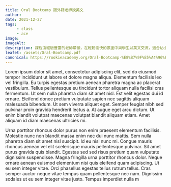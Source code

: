 ```yaml
---
title: Oral Bootcamp 跟外籍老師說英文
author:
date: 2021-12-27
tags: 
     - class
     - ace
image:
imageAlt:
description: 課程由經驗豐富的老師帶領，在輕鬆愉快的氛圍中與學生以英文交流，適合幼小學生加入。還提供一對一的私人課程。授課方式為現場授課、上門授課和在線授課。
leafet: /assets/Oral-Bootcamp.pdf
canonical: https://rookieacademy.org/Oral-Bootcamp-%E8%B7%9F%E5%A4%96%E7%B1%8D%E8%80%81%E5%B8%AB%E8%AA%AA%E8%8B%B1%E6%96%87/
---
```



Lorem ipsum dolor sit amet, consectetur adipiscing elit, sed do eiusmod tempor incididunt ut labore et dolore magna aliqua. Elementum facilisis leo vel fringilla. Eu turpis egestas pretium aenean pharetra magna ac placerat vestibulum. Tellus pellentesque eu tincidunt tortor aliquam nulla facilisi cras fermentum. Ut sem nulla pharetra diam sit amet nisl. Est velit egestas dui id ornare. Eleifend donec pretium vulputate sapien nec sagittis aliquam malesuada bibendum. Ut sem viverra aliquet eget. Semper feugiat nibh sed pulvinar proin gravida hendrerit lectus a. At augue eget arcu dictum. Ut enim blandit volutpat maecenas volutpat blandit aliquam etiam. Amet aliquam id diam maecenas ultricies mi.

Urna porttitor rhoncus dolor purus non enim praesent elementum facilisis. Molestie nunc non blandit massa enim nec dui nunc mattis. Sem nulla pharetra diam sit amet nisl suscipit. Id eu nisl nunc mi. Congue mauris rhoncus aenean vel elit scelerisque mauris pellentesque pulvinar. Sit amet purus gravida quis blandit. Egestas sed sed risus pretium quam vulputate dignissim suspendisse. Magna fringilla urna porttitor rhoncus dolor. Neque ornare aenean euismod elementum nisi quis eleifend quam adipiscing. Ut eu sem integer vitae. Orci phasellus egestas tellus rutrum tellus. Cras semper auctor neque vitae tempus quam pellentesque nec nam. Dignissim sodales ut eu sem integer vitae justo. Tempus imperdiet nulla m